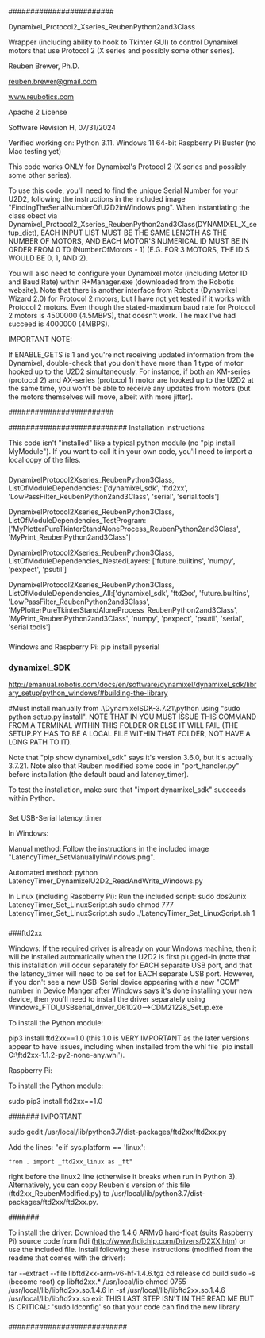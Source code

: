 ########################

Dynamixel_Protocol2_Xseries_ReubenPython2and3Class

Wrapper (including ability to hook to Tkinter GUI) to control Dynamixel motors that use Protocol 2 (X series and possibly some other series).

Reuben Brewer, Ph.D.

reuben.brewer@gmail.com

www.reubotics.com

Apache 2 License

Software Revision H, 07/31/2024

Verified working on:
Python 3.11.
Windows 11 64-bit
Raspberry Pi Buster
(no Mac testing yet)

This code works ONLY for Dynamixel's Protocol 2 (X series and possibly some other series).

To use this code, you'll need to find the unique Serial Number for your U2D2, following the instructions in the included image "FindingTheSerialNumberOfU2D2inWindows.png".
When instantiating the class obect via Dynamixel_Protocol2_Xseries_ReubenPython2and3Class(DYNAMIXEL_X_setup_dict),
EACH INPUT LIST MUST BE THE SAME LENGTH AS THE NUMBER OF MOTORS, AND
EACH MOTOR'S NUMERICAL ID MUST BE IN ORDER FROM 0 T0 (NumberOfMotors - 1) (E.G. FOR 3 MOTORS, THE ID'S WOULD BE 0, 1, AND 2).

You will also need to configure your Dynamixel motor (including Motor ID and Baud Rate) within R+Manager.exe (downloaded from the Robotis website).
Note that there is another interface from Robotis (Dynamixel Wizard 2.0) for Protocol 2 motors, but I have not yet tested if it works with Protocol 2 motors.
Even though the stated-maximum baud rate for Protocol 2 motors is 4500000 (4.5MBPS), that doesn't work. The max I've had succeed is 4000000 (4MBPS).

IMPORTANT NOTE:

If ENABLE_GETS is 1 and you're not receiving updated information from the Dynamixel,
double-check that you don't have more than 1 type of motor hooked up to the U2D2 simultaneously.
For instance, if both an XM-series (protocol 2) and AX-series (protocol 1) motor are hooked up to the U2D2 at the same time,
you won't be able to receive any updates from motors (but the motors themselves will move, albeit with more jitter).

########################  

########################### Installation instructions

This code isn't "installed" like a typical python module (no "pip install MyModule"). If you want to call it in your own code, you'll need to import a local copy of the files.

###

DynamixelProtocol2Xseries_ReubenPython3Class, ListOfModuleDependencies: ['dynamixel_sdk', 'ftd2xx', 'LowPassFilter_ReubenPython2and3Class', 'serial', 'serial.tools']

DynamixelProtocol2Xseries_ReubenPython3Class, ListOfModuleDependencies_TestProgram: ['MyPlotterPureTkinterStandAloneProcess_ReubenPython2and3Class', 'MyPrint_ReubenPython2and3Class']

DynamixelProtocol2Xseries_ReubenPython3Class, ListOfModuleDependencies_NestedLayers: ['future.builtins', 'numpy', 'pexpect', 'psutil']

DynamixelProtocol2Xseries_ReubenPython3Class, ListOfModuleDependencies_All:['dynamixel_sdk', 'ftd2xx', 'future.builtins', 'LowPassFilter_ReubenPython2and3Class', 'MyPlotterPureTkinterStandAloneProcess_ReubenPython2and3Class', 'MyPrint_ReubenPython2and3Class', 'numpy', 'pexpect', 'psutil', 'serial', 'serial.tools']

###

###

Windows and Raspberry Pi:
pip install pyserial

###

###  dynamixel_SDK

http://emanual.robotis.com/docs/en/software/dynamixel/dynamixel_sdk/library_setup/python_windows/#building-the-library

#Must install manually from .\DynamixelSDK-3.7.21\python using "sudo python setup.py install".
NOTE THAT IN YOU MUST ISSUE THIS COMMAND FROM A TERMINAL WITHIN THIS FOLDER OR ELSE IT WILL FAIL (THE SETUP.PY HAS TO BE A LOCAL FILE WITHIN THAT FOLDER, NOT HAVE A LONG PATH TO IT).

Note that "pip show dynamixel_sdk" says it's version 3.6.0, but it's actually 3.7.21.
Note also that Reuben modified some code in "port_handler.py" before installation (the default baud and latency_timer).

To test the installation, make sure that "import dynamixel_sdk" succeeds within Python.

###

###

Set USB-Serial latency_timer

In Windows:

Manual method:
Follow the instructions in the included image "LatencyTimer_SetManuallyInWindows.png".

Automated method:
python LatencyTimer_DynamixelU2D2_ReadAndWrite_Windows.py

In Linux (including Raspberry Pi):
Run the included script:
sudo dos2unix LatencyTimer_Set_LinuxScript.sh
sudo chmod 777 LatencyTimer_Set_LinuxScript.sh
sudo ./LatencyTimer_Set_LinuxScript.sh 1

###

###ftd2xx

Windows:
If the required driver is already on your Windows machine, then it will be installed automatically when the U2D2 is first plugged-in (note that this installation will occur separately for EACH separate USB port, and that the latency_timer will need to be set for EACH separate USB port.
However, if you don't see a new USB-Serial device appearing with a new "COM" number in Device Manger after Windows says it's done installing your new device, then you'll need to install the driver separately using Windows_FTDI_USBserial_driver_061020-->CDM21228_Setup.exe

To install the Python module:

pip3 install ftd2xx==1.0 (this 1.0 is VERY IMPORTANT as the later versions appear to have issues, including when installed from the whl file 'pip install C:\ftd2xx-1.1.2-py2-none-any.whl').

Raspberry Pi:

To install the Python module:

sudo pip3 install ftd2xx==1.0

####### IMPORTANT

sudo gedit /usr/local/lib/python3.7/dist-packages/ftd2xx/ftd2xx.py

Add the lines:
"elif sys.platform == 'linux':
    
	from . import _ftd2xx_linux as _ft"
right before the linux2 line (otherwise it breaks when run in Python 3).
Alternatively, you can copy Reuben's version of this file (ftd2xx_ReubenModified.py) to /usr/local/lib/python3.7/dist-packages/ftd2xx/ftd2xx.py.

#######

To install the driver:
Download the 1.4.6 ARMv6 hard-float (suits Raspberry Pi) source code from ftdi (http://www.ftdichip.com/Drivers/D2XX.htm) or use the included file. 
Install following these instructions (modified from the readme that comes with the driver):

tar --extract --file libftd2xx-arm-v6-hf-1.4.6.tgz 
cd release
cd build
sudo -s (become root)
cp libftd2xx.* /usr/local/lib
chmod 0755 /usr/local/lib/libftd2xx.so.1.4.6
ln -sf /usr/local/lib/libftd2xx.so.1.4.6 /usr/local/lib/libftd2xx.so
exit
THIS LAST STEP ISN'T IN THE READ ME BUT IS CRITICAL: 'sudo ldconfig' so that your code can find the new library.

###

########################### 
